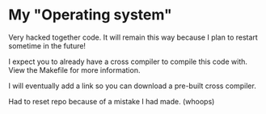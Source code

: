 # My "Operating system"
Very hacked together code. It will remain this way because I plan to restart sometime in the future!

I expect you to already have a cross compiler to compile this code with. View the Makefile for more information.

I will eventually add a link so you can download a pre-built cross compiler.

Had to reset repo because of a mistake I had made. (whoops)
